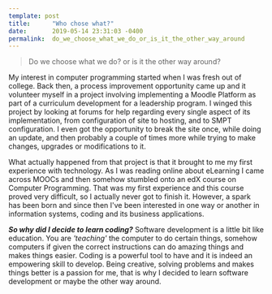 ```yaml
---
template: post
title:      "Who chose what?"
date:       2019-05-14 23:31:03 -0400
permalink:  do_we_choose_what_we_do_or_is_it_the_other_way_around
---
```



> Do we choose what we do? or is it the other way around?


My interest in computer programming started when I was fresh out of college. Back then, a process improvement opportunity came up and it volunteer myself in a project involving implementing a Moodle Platform as part of a curriculum development for a leadership program. I winged this project by looking at forums for help regarding every single aspect of its implementation, from configuration of site to hosting, and to SMPT configuration. I even got the opportunity to break the site once, while doing an update, and then probably a couple of times more while trying to make changes, upgrades or modifications to it. 

What actually happened from that project is that it brought to me my first experience with technology. As I was reading online about eLearning I came across MOOCs and then somehow stumbled onto an edX course on Computer Programming. That was my first experience and this course proved very difficult, so I actually never got to finish it. However, a spark has been born and since then I've been interested in one way or another in information systems, coding and its business applications. 

***So why did I decide to learn coding?*** Software development is a little bit like education. You are *'teaching'* the computer to do certain things, somehow computers if given the correct instructions can do amazing things and makes things easier. Coding is a powerful tool to have and it is indeed an empowering skill to develop. Being creative, solving problems and makes things better is a passion for me, that is why I decided to learn software development or maybe the other way around. 

